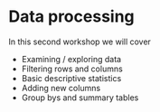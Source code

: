 # Data processing

In this second workshop we will cover
- Examining / exploring data
- Filtering rows and columns
- Basic descriptive statistics
- Adding new columns
- Group bys and summary tables
